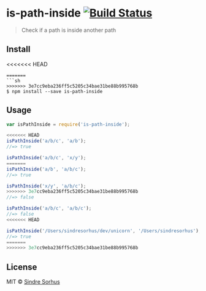 # is-path-inside [![Build Status](https://travis-ci.org/sindresorhus/is-path-inside.svg?branch=master)](https://travis-ci.org/sindresorhus/is-path-inside)

> Check if a path is inside another path


## Install

<<<<<<< HEAD
```
=======
```sh
>>>>>>> 3e7cc9eba236ff5c5205c34bae31be88b995768b
$ npm install --save is-path-inside
```


## Usage

```js
var isPathInside = require('is-path-inside');

<<<<<<< HEAD
isPathInside('a/b/c', 'a/b');
//=> true

isPathInside('a/b/c', 'x/y');
=======
isPathInside('a/b', 'a/b/c');
//=> true

isPathInside('x/y', 'a/b/c');
>>>>>>> 3e7cc9eba236ff5c5205c34bae31be88b995768b
//=> false

isPathInside('a/b/c', 'a/b/c');
//=> false
<<<<<<< HEAD

isPathInside('/Users/sindresorhus/dev/unicorn', '/Users/sindresorhus');
//=> true
=======
>>>>>>> 3e7cc9eba236ff5c5205c34bae31be88b995768b
```


## License

MIT © [Sindre Sorhus](http://sindresorhus.com)
